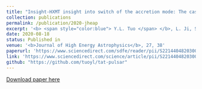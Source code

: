 ```yaml
---
title: "Insight-HXMT insight into switch of the accretion mode: The case of the X-ray pulsar 4U 1901+03"
collection: publications
permalink: /publication/2020-jheap
excerpt: '<b> <span style="color:blue"> Y.L. Tuo </span> </b>, L. Ji, S.S. Tsygankov, T. Mihara, L.M. Song, ..., and Insight-HXMT collaboration'
date: 2020-08-18
status: Published in
venue: '<b>Journal of High Energy Astrophysics</b>, 27, 38'
paperurl: 'https://www.sciencedirect.com/sdfe/reader/pii/S2214404820300276/pdf'
link: 'https://www.sciencedirect.com/science/article/pii/S2214404820300276?via%3Dihub'
github: "https://github.com/tuoyl/tat-pulsar"
---
```


[Download paper here](https://www.sciencedirect.com/sdfe/reader/pii/S2214404820300276/pdf)
